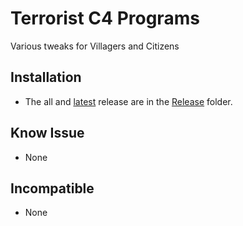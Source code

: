 # Terrorist C4 Programs

Various tweaks for Villagers and Citizens

## Installation

* The all and [latest](../Releases/VST/VillagerSecretTraining.zip) release are in the [Release](../Releases/) folder.

## Know Issue

* None

## Incompatible

* None
